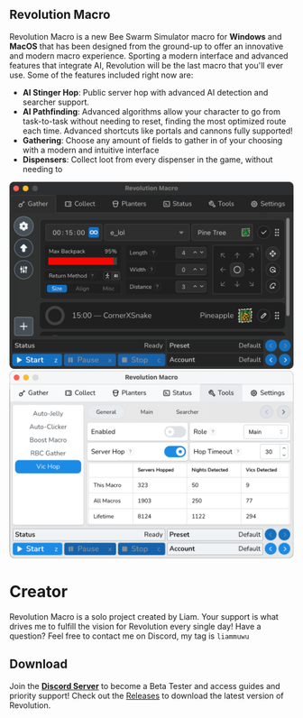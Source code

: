 ## Revolution Macro

Revolution Macro is a new Bee Swarm Simulator macro for **Windows** and **MacOS** that has been designed from the ground-up to offer an innovative and modern macro experience.
Sporting a modern interface and advanced features that integrate AI, Revolution will be the last macro that you'll ever use. Some of the features included right now are:

* **AI Stinger Hop**: Public server hop with advanced AI detection and searcher support.
* **AI Pathfinding**: Advanced algorithms allow your character to go from task-to-task without needing to reset, finding the most optimized route each time. Advanced shortcuts like portals and cannons fully supported!
* **Gathering**: Choose any amount of fields to gather in of your choosing with a modern and intuitive interface
* **Dispensers**: Collect loot from every dispenser in the game, without needing to 

![Gathering Demo](images/demo_1.png)
![Vic Hop Demo](images/demo_2.png)


# Creator

Revolution Macro is a solo project created by Liam. Your support is what drives me to fulfill the vision for Revolution every single day! Have a question? Feel free to contact me on Discord, my tag is `liammuwu`

## Download

Join the [**Discord Server**](https://discord.gg/HDJk6aEyt4) to become a Beta Tester and access guides and priority support! Check out the [Releases](https://github.com/nosyliam/revolution-macro/releases) to download the latest version of Revolution.